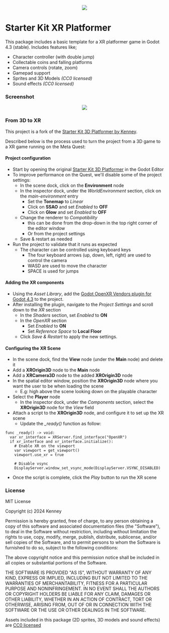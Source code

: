 <p align="center"><img src="icon.png"/></p>

# Starter Kit XR Platformer

This package includes a basic template for a XR platformer game in Godot 4.3 (stable). Includes features like;

- Character controller (with double jump)
- Collectable coins and falling platforms
- Camera controls (rotate, zoom)
- Gamepad support
- Sprites and 3D Models _(CC0 licensed)_
- Sound effects _(CC0 licensed)_

### Screenshot

<p align="center"><img src="screenshots/screenshot.png"/></p>

### From 3D to XR

This project is a fork of the [Starter Kit 3D Platformer by Kenney](https://github.com/KenneyNL/Starter-Kit-3D-Platformer).

Described below is the process used to turn the project from a 3D game to a XR game running on the Meta Quest:

#### Project configuration

- Start by opening the original [Starter Kit 3D Platformer](https://github.com/KenneyNL/Starter-Kit-3D-Platformer) in the Godot Editor
- To improve performance on the Quest, we'll disable some of the project settings:
  - In the scene dock, click on the **Environment** node
  - In the inspector dock, under the *WorldEnvironment* section, click on the *main-environment* entry
	- Set the **Tonemap** to *Linear*
	- Click on **SSAO** and set *Enabled* to **OFF**
	- Click on **Glow** and set *Enabled* to **OFF**
  - Change the renderer to *Compatibility*
	- this can be done from the drop-down in the top right corner of the editor window
	- Or from the project settings
  - Save & restart as needed
- Run the project to validate that it runs as expected
  - The character can be controlled using keyboard keys
	- The four keyboard arrows (up, down, left, right) are used to control the camera
	- WASD are used to move the character
	- SPACE is used for jumps
   
#### Adding the XR components

- Using the *Asset Library*, add the [Godot OpenXR Vendors plugin for Godot 4.3](https://godotengine.org/asset-library/asset/3076) to the project.
- After installing the plugin, navigate to the *Project Settings* and scroll down to the *XR* section
  - In the *Shaders* section, set *Enabled* to **ON**
  - In the *OpenXR* section
	- Set *Enabled* to **ON**
	- Set *Reference Space* to **Local Floor**
  - Click *Save & Restart* to apply the new settings.

#### Configuring the XR Scene

- In the scene dock, find the **View** node (under the **Main** node) and delete it
- Add a **XROrigin3D** node to the **Main** node
- Add a **XRCamera3D** node to the added **XROrigin3D** node
- In the spatial editor window, position the **XROrigin3D** node where you want the user to be when loading the scene
  - E.g: high above the scene looking down on the playable character
- Select the **Player** node
  - In the inspector dock, under the *Components* section, select the **XROrigin3D** node for the *View* field
- Attach a script to the **XROrigin3D** node, and configure it to set up the XR scene
  - Update the *_ready()* function as follow:
 
```
func _ready() -> void:
  var xr_interface = XRServer.find_interface("OpenXR")
  if xr_interface and xr_interface.initialize():
	# Enable XR on the viewport
	var viewport = get_viewport()
	viewport.use_xr = true

	# Disable vsync
	DisplayServer.window_set_vsync_mode(DisplayServer.VSYNC_DISABLED)
```

- Once the script is complete, click the *Play* button to run the XR scene

### License

MIT License

Copyright (c) 2024 Kenney

Permission is hereby granted, free of charge, to any person obtaining a copy of this software and associated documentation files (the "Software"), to deal in the Software without restriction, including without limitation the rights to use, copy, modify, merge, publish, distribute, sublicense, and/or sell copies of the Software, and to permit persons to whom the Software is furnished to do so, subject to the following conditions:

The above copyright notice and this permission notice shall be included in all copies or substantial portions of the Software.

THE SOFTWARE IS PROVIDED "AS IS", WITHOUT WARRANTY OF ANY KIND, EXPRESS OR IMPLIED, INCLUDING BUT NOT LIMITED TO THE WARRANTIES OF MERCHANTABILITY, FITNESS FOR A PARTICULAR PURPOSE AND NONINFRINGEMENT. IN NO EVENT SHALL THE AUTHORS OR COPYRIGHT HOLDERS BE LIABLE FOR ANY CLAIM, DAMAGES OR OTHER LIABILITY, WHETHER IN AN ACTION OF CONTRACT, TORT OR OTHERWISE, ARISING FROM, OUT OF OR IN CONNECTION WITH THE SOFTWARE OR THE USE OR OTHER DEALINGS IN THE SOFTWARE.

Assets included in this package (2D sprites, 3D models and sound effects) are [CC0 licensed](https://creativecommons.org/publicdomain/zero/1.0/)
